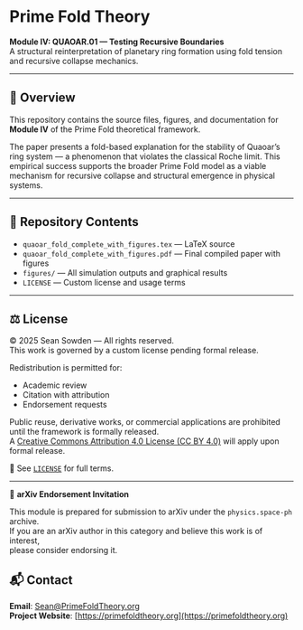 # Prime Fold Theory

**Module IV: QUAOAR.01 — Testing Recursive Boundaries**  
A structural reinterpretation of planetary ring formation using fold tension and recursive collapse mechanics.

---

## 🧠 Overview

This repository contains the source files, figures, and documentation for **Module IV** of the Prime Fold theoretical framework.

The paper presents a fold-based explanation for the stability of Quaoar’s ring system — a phenomenon that violates the classical Roche limit. This empirical success supports the broader Prime Fold model as a viable mechanism for recursive collapse and structural emergence in physical systems.

---

## 📂 Repository Contents

- `quaoar_fold_complete_with_figures.tex` — LaTeX source
- `quaoar_fold_complete_with_figures.pdf` — Final compiled paper with figures
- `figures/` — All simulation outputs and graphical results
- `LICENSE` — Custom license and usage terms

---

## ⚖️ License

© 2025 Sean Sowden — All rights reserved.  
This work is governed by a custom license pending formal release.

Redistribution is permitted for:
- Academic review  
- Citation with attribution  
- Endorsement requests  

Public reuse, derivative works, or commercial applications are prohibited until the framework is formally released.  
A [Creative Commons Attribution 4.0 License (CC BY 4.0)](https://creativecommons.org/licenses/by/4.0/) will apply upon formal release.

🔗 See [`LICENSE`](./LICENSE) for full terms.

---

📣 **arXiv Endorsement Invitation**

This module is prepared for submission to arXiv under the `physics.space-ph` archive.  
If you are an arXiv author in this category and believe this work is of interest,  
please consider endorsing it.

## 📬 Contact

**Email**: [Sean@PrimeFoldTheory.org](mailto:Sean@PrimeFoldTheory.org)  
**Project Website**: [https://primefoldtheory.org](https://primefoldtheory.org)
